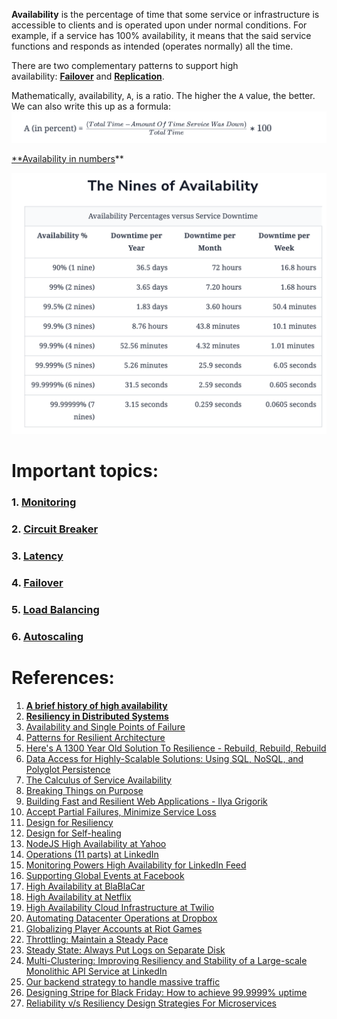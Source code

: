 **Availability** is the percentage of time that some service or infrastructure is accessible to clients and is operated upon under normal conditions. For example, if a service has 100% availability, it means that the said service functions and responds as intended (operates normally) all the time. 

There are two complementary patterns to support high availability: **[Failover](../../1.%20Base/1.%20Concepts/Failover.md)** and **[Replication](../../../3.%20Database/OTLP/SQL/5.%20Distributed/Replication/_Base.md)**.

Mathematically, availability, `A`, is a ratio. The higher the `A` value, the better. We can also write this up as a formula:
![](../../../../_Attachments/Pasted%20image%2020240118163558.png)

[**Availability in numbers](https://github.com/donnemartin/system-design-primer#availability-in-numbers)** 

![](../../../../_Attachments/Pasted%20image%2020240118163509.png)

# Important topics:

### 1. [Monitoring](../../../8.%20Troubleshooting/1.%20Monitoring%20and%20Alerting/Monitoring.md)

### 2. [Circuit Breaker](../../1.%20Base/1.%20Concepts/Circuit%20Breaker.md)

### 3.  [Latency](../../1.%20Base/1.%20Concepts/Latency/Base.md)

### 4. [Failover](../../1.%20Base/1.%20Concepts/Failover.md)

### 5. [Load Balancing](../../1.%20Base/1.%20Concepts/Load%20Balancing.md)

### 6. [Autoscaling](../../1.%20Base/1.%20Concepts/Autoscaling.md)

# References:

1. **[A brief history of high availability](https://www.cockroachlabs.com/blog/brief-history-high-availability/?utm_source=substack&utm_medium=email)**
2. **[Resiliency in Distributed Systems](https://blog.pragmaticengineer.com/resiliency-in-distributed-systems/)**
3. [Availability and Single Points of Failure](https://docs.oracle.com/cd/E19693-01/819-0992/fjdch/index.html)
4. [Patterns for Resilient Architecture](https://medium.com/the-cloud-architect/patterns-for-resilient-architecture-part-3-16e8601c488e)
5. [Here's A 1300 Year Old Solution To Resilience - Rebuild, Rebuild, Rebuild](http://highscalability.com/blog/2014/4/23/heres-a-1300-year-old-solution-to-resilience-rebuild-rebuild.html)
6. [Data Access for Highly-Scalable Solutions: Using SQL, NoSQL, and Polyglot Persistence](https://docs.microsoft.com/en-us/previous-versions/msp-n-p/dn271399(v=pandp.10))
7. [The Calculus of Service Availability](https://queue.acm.org/detail.cfm?id=3096459&__s=dnkxuaws9pogqdnxmx8i)
8. [Breaking Things on Purpose](https://www.usenix.org/conference/srecon17americas/program/presentation/andrus)
9. [Building Fast and Resilient Web Applications - Ilya Grigorik](https://www.igvita.com/2016/05/20/building-fast-and-resilient-web-applications/)
10. [Accept Partial Failures, Minimize Service Loss](https://www.usenix.org/conference/srecon17asia/program/presentation/wang_daxin)
11. [Design for Resiliency](http://highscalability.com/blog/2012/12/31/designing-for-resiliency-will-be-so-2013.html)
12. [Design for Self-healing](https://docs.microsoft.com/en-us/azure/architecture/guide/design-principles/self-healing)
13. [NodeJS High Availability at Yahoo](https://yahooeng.tumblr.com/post/68823943185/nodejs-high-availability)
14. [Operations (11 parts) at LinkedIn](https://www.linkedin.com/pulse/introduction-every-day-monday-operations-benjamin-purgason)
15. [Monitoring Powers High Availability for LinkedIn Feed](https://www.usenix.org/conference/srecon17americas/program/presentation/barot)
16. [Supporting Global Events at Facebook](https://code.facebook.com/posts/166966743929963/how-production-engineers-support-global-events-on-facebook/)
17. [High Availability at BlaBlaCar](https://medium.com/blablacar-tech/the-expendables-backends-high-availability-at-blablacar-8cea3b95b26b)
18. [High Availability at Netflix](https://medium.com/@NetflixTechBlog/tips-for-high-availability-be0472f2599c)
19. [High Availability Cloud Infrastructure at Twilio](https://www.twilio.com/engineering/2011/12/12/scaling-high-availablity-infrastructure-in-cloud)
20. [Automating Datacenter Operations at Dropbox](https://blogs.dropbox.com/tech/2019/01/automating-datacenter-operations-at-dropbox/)
21. [Globalizing Player Accounts at Riot Games](https://technology.riotgames.com/news/globalizing-player-accounts)
22. [Throttling: Maintain a Steady Pace](http://www.sosp.org/2001/papers/welsh.pdf)
23. [Steady State: Always Put Logs on Separate Disk](https://docs.microsoft.com/en-us/sql/relational-databases/policy-based-management/place-data-and-log-files-on-separate-drives)
24. [Multi-Clustering: Improving Resiliency and Stability of a Large-scale Monolithic API Service at LinkedIn](https://engineering.linkedin.com/blog/2017/11/improving-resiliency-and-stability-of-a-large-scale-api)
25. [Our backend strategy to handle massive traffic](https://medium.com/coupang-engineering/our-backend-strategy-to-handle-massive-traffic-d30cd6cc4fb2)
26. [Designing Stripe for Black Friday: How to achieve 99.9999% uptime](https://learningdaily.dev/designing-stripe-for-black-friday-how-to-achieve-99-9999-uptime-cd720232c14)
27. [Reliability v/s Resiliency Design Strategies For Microservices](https://iamkanikamodi.medium.com/reliability-v-s-resiliency-design-strategies-for-microservices-8d15729da081)